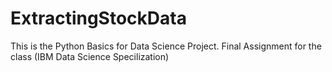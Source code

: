 # ExtractingStockData

This is the Python Basics for Data Science Project. Final Assignment for the class (IBM Data Science Specilization)

